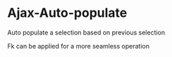 # Ajax-Auto-populate
Auto populate a selection based on previous selection

Fk can be applied for a more seamless operation

